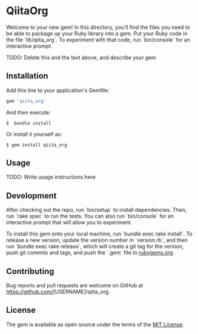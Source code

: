 

# QiitaOrg

Welcome to your new gem! In this directory, you'll find the files you need to be able to package up your Ruby library into a gem. Put your Ruby code in the file \`lib/qiita\_org\`. To experiment with that code, run \`bin/console\` for an interactive prompt.

TODO: Delete this and the text above, and describe your gem


## Installation

Add this line to your application's Gemfile:

```ruby
gem 'qiita_org'
```

And then execute:

    $  bundle install

Or install it yourself as:

    $ gem install qiita_org


## Usage

TODO: Write usage instructions here


## Development

After checking out the repo, run \`bin/setup\` to install dependencies. Then, run \`rake spec\` to run the tests. You can also run \`bin/console\` for an interactive prompt that will allow you to experiment.

To install this gem onto your local machine, run \`bundle exec rake install\`. To release a new version, update the version number in \`version.rb\`, and then run \`bundle exec rake release\`, which will create a git tag for the version, push git commits and tags, and push the \`.gem\` file to [rubygems.org](<https://rubygems.org>).


## Contributing

Bug reports and pull requests are welcome on GitHub at <https://github.com/>[USERNAME]/qiita\_org.


## License

The gem is available as open source under the terms of the [MIT License](<https://opensource.org/licenses/MIT>).

